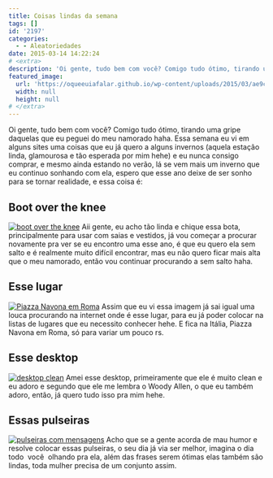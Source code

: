 ```yaml
---
title: Coisas lindas da semana
tags: []
id: '2197'
categories:
  - - Aleatoriedades
date: 2015-03-14 14:22:24
# <extra>
description: 'Oi gente, tudo bem com você? Comigo tudo ótimo, tirando uma gripe daquelas que eu peguei do meu namorado haha. Essa semana eu vi em alguns sites uma coisas que eu já quero a alguns invernos (aquela estação linda, glamourosa e tão esperada por mim hehe) e eu nunca consigo comprar, e mesmo ainda estando no verão, lá se vem mais um inverno que eu continuo sonhando com ela, espero que esse ano deixe de ser sonho para se tornar realidade, e essa coisa é: Boot over the knee Aii gente, eu acho tão linda e chique essa bota, principalmente para usar com saias e vestidos, já vou começar a procurar novamente pra ver se eu encontro uma esse ano, é que eu quero ela sem salto e é realmente muito difícil encontrar, mas eu não quero ficar mais alta &hellip;'
featured_image: 
  url: 'https://oqueeuiafalar.github.io/wp-content/uploads/2015/03/ae9cf68a4e6887405fd168559068ccc7-683x1024.jpg'
  width: null
  height: null
# </extra>
---
```


Oi gente, tudo bem com você? Comigo tudo ótimo, tirando uma gripe daquelas que eu peguei do meu namorado haha. Essa semana eu vi em alguns sites uma coisas que eu já quero a alguns invernos (aquela estação linda, glamourosa e tão esperada por mim hehe) e eu nunca consigo comprar, e mesmo ainda estando no verão, lá se vem mais um inverno que eu continuo sonhando com ela, espero que esse ano deixe de ser sonho para se tornar realidade, e essa coisa é:

## Boot over the knee

[![boot over the knee](/wp-content/uploads/2015/03/ae9cf68a4e6887405fd168559068ccc7-683x1024.jpg)](/wp-content/uploads/2015/03/ae9cf68a4e6887405fd168559068ccc7.jpg) Aii gente, eu acho tão linda e chique essa bota, principalmente para usar com saias e vestidos, já vou começar a procurar novamente pra ver se eu encontro uma esse ano, é que eu quero ela sem salto e é realmente muito difícil encontrar, mas eu não quero ficar mais alta que o meu namorado, então vou continuar procurando a sem salto haha.

## Esse lugar

[![Piazza Navona em Roma](/wp-content/uploads/2015/03/507b575e7adbcffa7f004fb9615ba9f5.jpg)](/wp-content/uploads/2015/03/507b575e7adbcffa7f004fb9615ba9f5.jpg) Assim que eu vi essa imagem já sai igual uma louca procurando na internet onde é esse lugar, para eu já poder colocar na listas de lugares que eu necessito conhecer hehe. E fica na Itália, Piazza Navona em Roma, só para variar um pouco rs.

## Esse desktop

[![desktop clean](/wp-content/uploads/2015/03/aa0bd88487a2e269f6d0a42193406a1e-683x1024.jpg)](/wp-content/uploads/2015/03/aa0bd88487a2e269f6d0a42193406a1e.jpg) Amei esse desktop, primeiramente que ele é muito clean e eu adoro e segundo que ele me lembra o Woody Allen, o que eu também adoro, então, já quero tudo isso pra mim hehe.

## Essas pulseiras

[![pulseiras com mensagens ](/wp-content/uploads/2015/03/64eda1fd61f6b19f1f31faba8c1cc5ae-617x1024.jpg)](/wp-content/uploads/2015/03/64eda1fd61f6b19f1f31faba8c1cc5ae.jpg) Acho que se a gente acorda de mau humor e resolve colocar essas pulseiras, o seu dia já via ser melhor, imagina o dia todo  você  olhando pra ela, além das frases serem ótimas elas também são lindas, toda mulher precisa de um conjunto assim.
